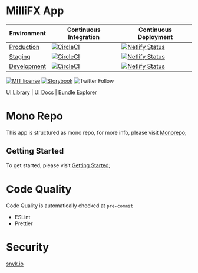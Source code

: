 # MilliFX App

| Environment | Continuous Integration  | Continuous Deployment  |
|-------------|---|---|
| [Production](https://app.millifx.com)  | [![CircleCI](https://circleci.com/bb/millifx/app/tree/main.svg?style=svg&circle-token=44a3e372915cf1eece9ae25c18e25db1df49e6ac)](https://app.circleci.com/pipelines/bitbucket/millifx/app?branch=main) | [![Netlify Status](https://api.netlify.com/api/v1/badges/89f54884-5339-49bc-ad32-c6a96750ce4c/deploy-status)](https://app.netlify.com/sites/millifx/deploys)  |
| [Staging](https://app-stg.millifx.com) | [![CircleCI](https://circleci.com/bb/millifx/app/tree/staging.svg?style=svg&circle-token=44a3e372915cf1eece9ae25c18e25db1df49e6ac)](https://app.circleci.com/pipelines/bitbucket/millifx/app?branch=staging) | [![Netlify Status](https://api.netlify.com/api/v1/badges/c5d4bb2c-5cb5-43c3-b92f-d36f52666b10/deploy-status)](https://app.netlify.com/sites/millifx-stg/deploys)  |
| [Development](https://app-dev.millifx.com) | [![CircleCI](https://circleci.com/bb/millifx/app/tree/development.svg?style=svg&circle-token=44a3e372915cf1eece9ae25c18e25db1df49e6ac)](https://app.circleci.com/pipelines/bitbucket/millifx/app?branch=development) | [![Netlify Status](https://api.netlify.com/api/v1/badges/fbed9a93-cd22-4a28-a5df-67e6a2631b4e/deploy-status)](https://app.netlify.com/sites/millifx-dev/deploys) |

[![MIT license](https://img.shields.io/badge/License-MIT-blue.svg)](https://lbesson.mit-license.org/)
[![Storybook](https://cdn.jsdelivr.net/gh/storybookjs/brand@master/badge/badge-storybook.svg)](https://millifx.netlify.app/storybook/index.html)
![Twitter Follow](https://img.shields.io/twitter/follow/millifx?style=social)

[UI Library](https://app.millifx.com/storybook/index.html) | [UI Docs](https://app.millifx.com/docs/index.html)
| [Bundle Explorer](https://app.millifx.com/explorer.html)

# Mono Repo

This app is structured as mono repo, for more info, please visit [Monorepo](./docs/monorepo.md);

## Getting Started

To get started, please visit [Getting Started](./docs/getting-started.md);

# Code Quality

Code Quality is automatically checked at `pre-commit`

- ESLint
- Prettier

# Security

[snyk.io](https://app.snyk.io/org/millifx/projects)
